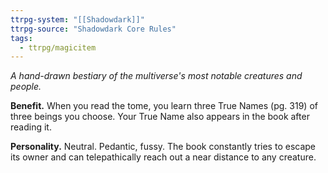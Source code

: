 ```yaml
---
ttrpg-system: "[[Shadowdark]]"
ttrpg-source: "Shadowdark Core Rules"
tags:
  - ttrpg/magicitem
---
```

*A hand-drawn bestiary of the multiverse's most notable creatures and people.*

**Benefit.** When you read the tome, you learn three True Names (pg. 319) of three beings you choose. Your True Name also appears in the book after reading it. 

**Personality.** Neutral. Pedantic, fussy. The book constantly tries to escape its owner and can telepathically reach out a near distance to any creature.
